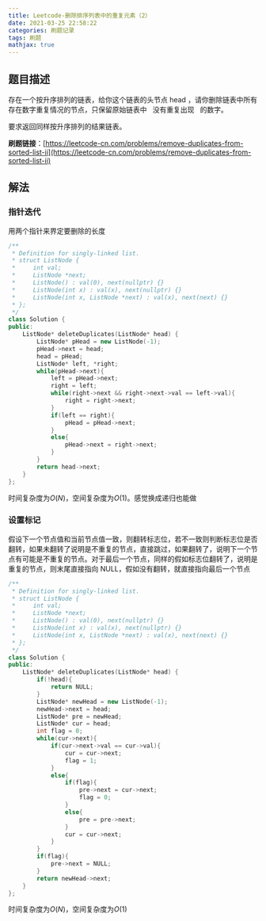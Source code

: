 ```yaml
---
title: Leetcode-删除排序列表中的重复元素（2）
date: 2021-03-25 22:58:22
categories: 刷题记录
tags: 刷题
mathjax: true
---
```


## 题目描述

存在一个按升序排列的链表，给你这个链表的头节点 head ，请你删除链表中所有存在数字重复情况的节点，只保留原始链表中   没有重复出现   的数字。

要求返回同样按升序排列的结果链表。

**刷题链接**：[https://leetcode-cn.com/problems/remove-duplicates-from-sorted-list-ii](https://leetcode-cn.com/problems/remove-duplicates-from-sorted-list-ii)

<!--more-->

## 解法

### 指针迭代

用两个指针来界定要删除的长度

```C++
/**
 * Definition for singly-linked list.
 * struct ListNode {
 *     int val;
 *     ListNode *next;
 *     ListNode() : val(0), next(nullptr) {}
 *     ListNode(int x) : val(x), next(nullptr) {}
 *     ListNode(int x, ListNode *next) : val(x), next(next) {}
 * };
 */
class Solution {
public:
    ListNode* deleteDuplicates(ListNode* head) {
        ListNode* pHead = new ListNode(-1);
        pHead->next = head;
        head = pHead;
        ListNode* left, *right;
        while(pHead->next){
            left = pHead->next;
            right = left;
            while(right->next && right->next->val == left->val){
                right = right->next;
            }
            if(left == right){
                pHead = pHead->next;
            }
            else{
                pHead->next = right->next;
            }
        }
        return head->next;
    }
};
```

时间复杂度为$O(N)$，空间复杂度为$O(1)$。感觉换成递归也能做

### 设置标记

假设下一个节点值和当前节点值一致，则翻转标志位，若不一致则判断标志位是否翻转，如果未翻转了说明是不重复的节点，直接跳过，如果翻转了，说明下一个节点有可能是不重复的节点。对于最后一个节点，同样的假如标志位翻转了，说明是重复的节点，则末尾直接指向 NULL，假如没有翻转，就直接指向最后一个节点

```C++
/**
 * Definition for singly-linked list.
 * struct ListNode {
 *     int val;
 *     ListNode *next;
 *     ListNode() : val(0), next(nullptr) {}
 *     ListNode(int x) : val(x), next(nullptr) {}
 *     ListNode(int x, ListNode *next) : val(x), next(next) {}
 * };
 */
class Solution {
public:
    ListNode* deleteDuplicates(ListNode* head) {
        if(!head){
            return NULL;
        }
        ListNode* newHead = new ListNode(-1);
        newHead->next = head;
        ListNode* pre = newHead;
        ListNode* cur = head;
        int flag = 0;
        while(cur->next){
            if(cur->next->val == cur->val){
                cur = cur->next;
                flag = 1;
            }
            else{
                if(flag){
                    pre->next = cur->next;
                    flag = 0;
                }
                else{
                    pre = pre->next;
                }
                cur = cur->next;
            }
        }
        if(flag){
            pre->next = NULL;
        }
        return newHead->next;
    }
};
```

时间复杂度为$O(N)$，空间复杂度为$O(1)$
